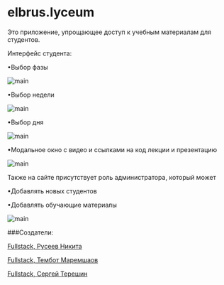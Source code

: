 # elbrus.lyceum

Это приложение, упрощающее доступ к учебным материалам для студентов.
 
Интерфейс студента:


•Выбор фазы

![main](https://github.com/Firajest/elbrus.lyceum/blob/master/readme-assets/1.png)

•Выбор недели

![main](https://github.com/Firajest/elbrus.lyceum/blob/master/readme-assets/2.png)

•Выбор дня

![main](https://github.com/Firajest/elbrus.lyceum/blob/master/readme-assets/3.png)

•Модальное окно с видео и ссылками на код лекции и презентацию

![main](https://github.com/Firajest/elbrus.lyceum/blob/master/readme-assets/4.png)



Также на сайте присутствует роль администратора, который может

•Добавлять новых студентов



•Добавлять обучающие материалы

![main](https://github.com/Firajest/elbrus.lyceum/blob/master/readme-assets/6.png)


###Создатели:

[Fullstack, Русеев Никита](https://github.com/falconbow)

[Fullstack, Тембот Маремшаов](https://github.com/tixon337)

[Fullstack, Сергей Терешин](https://github.com/Firajest)
